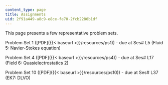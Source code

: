 ```yaml
---
content_type: page
title: Assignments
uid: 2f91a449-a8c9-e8ce-fe70-2fcb2280b1df
---
```


This page presents a few representative problem sets.

Problem Set 1 ([PDF]({{< baseurl >}}/resources/ps1)) - due at Ses# L5 (Fluid 5: Navier-Stokes equation)

Problem Set 4 ([PDF]({{< baseurl >}}/resources/ps4)) - due at Ses# L17 (Field 6: Quasielectrostatics 2)

Problem Set 10 ([PDF]({{< baseurl >}}/resources/ps10)) - due at Ses# L37 (EK7: DLVO)